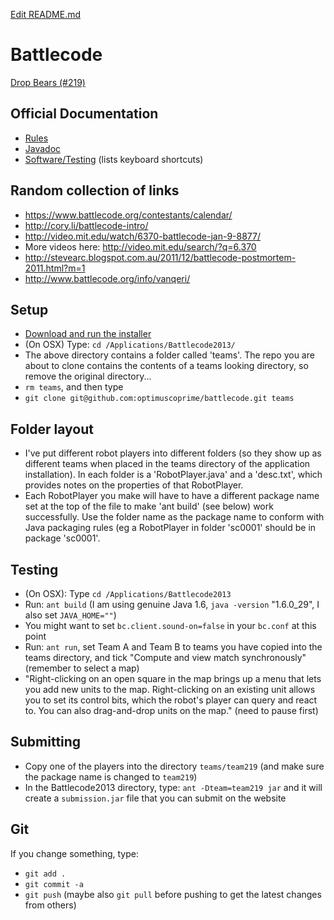 [Edit README.md](https://github.com/optimuscoprime/battlecode/edit/master/README.md)

Battlecode
==========

[Drop Bears (#219)](https://www.battlecode.org/contestants/teams/219)

## Official Documentation

* [Rules](https://github.com/battlecode/battlecode-server/blob/2013-1.1.1/specs.md)
* [Javadoc](http://s3.amazonaws.com/battlecode-releases-2013/javadoc/index.html)
* [Software/Testing](http://s3.amazonaws.com/battlecode-releases-2013/docs/software.html) (lists keyboard shortcuts)

## Random collection of links

* https://www.battlecode.org/contestants/calendar/
* http://cory.li/battlecode-intro/
* http://video.mit.edu/watch/6370-battlecode-jan-9-8877/
* More videos here: http://video.mit.edu/search/?q=6.370
* http://stevearc.blogspot.com.au/2011/12/battlecode-postmortem-2011.html?m=1
* http://www.battlecode.org/info/vanqeri/

## Setup

* [Download and run the installer](https://www.battlecode.org/contestants/releases/)
* (On OSX) Type: `cd /Applications/Battlecode2013/`
* The above directory contains a folder called 'teams'. The repo you are about to clone
  contains the contents of a teams looking directory, so remove the original directory...
* `rm teams`, and then type
* `git clone git@github.com:optimuscoprime/battlecode.git teams`

## Folder layout

* I've put different robot players into different folders (so they show up as different
  teams when placed in the teams directory of the application installation). In each folder
  is a 'RobotPlayer.java' and a 'desc.txt', which provides notes on the properties of
  that RobotPlayer.
* Each RobotPlayer you make will have to have a different package name set at the top of
  the file to make 'ant build' (see below) work successfully. Use the folder name as the package
  name to conform with Java packaging rules (eg a RobotPlayer in folder 'sc0001' should be
  in package 'sc0001'.

## Testing

* (On OSX): Type `cd /Applications/Battlecode2013`
* Run: `ant build` (I am using genuine Java 1.6, `java -version` "1.6.0_29", I also set `JAVA_HOME=""`)
* You might want to set `bc.client.sound-on=false` in your `bc.conf` at this point
* Run: `ant run`, set Team A and Team B to teams you have copied into the teams directory, 
  and tick "Compute and view match synchronously" (remember to select a map)
* "Right-clicking on an open square in the map brings up a menu that lets you add new units to the map. Right-clicking on an existing unit allows you to set its control bits, which the robot's player can query and react to. You can also drag-and-drop units on the map." (need to pause first)

## Submitting

* Copy one of the players into the directory `teams/team219` (and make sure the package name is changed to `team219`)
* In the Battlecode2013 directory, type: `ant -Dteam=team219 jar` and it will create a `submission.jar` file that you can submit on the website

## Git

If you change something, type:
* `git add .`
* `git commit -a`
* `git push` (maybe also `git pull` before pushing to get the latest changes from others)

